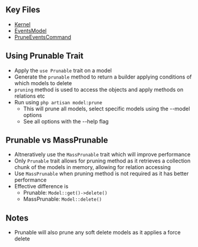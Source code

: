 ## Key Files
- [Kernel](https://github.com/jdw5/laravel-prune-models/blob/main/app/Console/Kernel.php)
- [EventsModel](https://github.com/jdw5/laravel-prune-models/blob/main/app/Models/Event.php)
- [PruneEventsCommand](https://github.com/jdw5/laravel-prune-models/blob/main/app/Console/Commands/PruneEvents.php)

## Using Prunable Trait
- Apply the `use Prunable` trait on a model
- Generate the `prunable` method to return a builder applying conditions of which models to delete
- `pruning` method is used to access the objects and apply methods on relations etc
- Run using `php artisan model:prune`
    - This will prune all models, select specific models using the --model options
    - See all options with the --help flag

## Prunable vs MassPrunable
- Altneratively use the `MassPrunable` trait which will improve performance
- Only `Prunable` trait allows for pruning method as it retrieves a collection chunk of the models in memory, allowing for relation accessing
- Use `MassPrunable` when pruning method is not required as it has better performance
- Effective difference is
    - Prunable: `Model::get()->delete()`
    - MassPrunable: `Model::delete()`

## Notes
- Prunable will also prune any soft delete models as it applies a force delete
